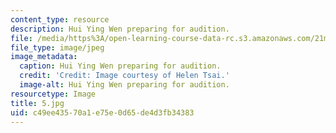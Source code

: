 ```yaml
---
content_type: resource
description: Hui Ying Wen preparing for audition.
file: /media/https%3A/open-learning-course-data-rc.s3.amazonaws.com/21m-873-theater-arts-topics-fall-2004-january-iap-2005/c49ee43570a1e75e0d65de4d3fb34383_5.jpg
file_type: image/jpeg
image_metadata:
  caption: Hui Ying Wen preparing for audition.
  credit: 'Credit: Image courtesy of Helen Tsai.'
  image-alt: Hui Ying Wen preparing for audition.
resourcetype: Image
title: 5.jpg
uid: c49ee435-70a1-e75e-0d65-de4d3fb34383
---
```

